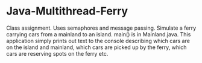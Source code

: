 # Java-Multithread-Ferry
Class assignment. Uses semaphores and message passing. Simulate a ferry carrying cars from a mainland to an island. main() is in Mainland.java.
This application simply prints out text to the console describing which cars are on the island and mainland, which cars are picked up by the ferry, which cars are reserving spots on the ferry etc.


